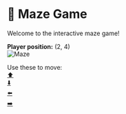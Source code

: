 # 🧩 Maze Game  
Welcome to the interactive maze game!

**Player position:** (2, 4)  
![Maze](https://recognize-instructor-criteria-other.trycloudflare.com/images/pos_2_4.png?t=1760506124357)

Use these to move:  
[⬆️](https://recognize-instructor-criteria-other.trycloudflare.com/move/2_4_w)  
[⬇️](https://recognize-instructor-criteria-other.trycloudflare.com/move/2_4_s)  
[⬅️](https://recognize-instructor-criteria-other.trycloudflare.com/move/2_4_a)  
[➡️](https://recognize-instructor-criteria-other.trycloudflare.com/move/2_4_d)
